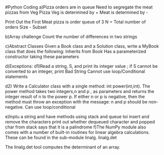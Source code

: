#Python Coding
a)Pizza orders are in queue
Need to segregate the meat pizzas from Veg Pizza
Veg is determined by +
Meat is determined by -

Print Out the First Meat pizza is order queue of 3
N = Total number of orders
Size - Subset

b)Array challenge
Count the number of differences in two strings

c)Abstract Classes
Given a Book class and a Solution class, write a MyBook class that does the following:
Inherits from Book
Has a parameterized constructor taking these  parameters

d)Exceptions:
d1)Read a string, S, and print its integer value ; if S  cannot be converted to an integer, print Bad String
Cannot use loop/Conditional statements

d2)
Write a Calculator class with a single method: int power(int,int). The power method takes two integers,n  and p , as parameters and returns the integer result of n to the power p. If either n or p is negative, then the method must throw an exception with the message: n and p should be non-negative.
Can use loop/conditional

e)Inptu a string and have methods using stack and queue toi insert and remove the characters
print out whether dequeued character and popped char from stack says that it is a palindrome
f)The NumPy module also comes with a number of built-in routines for linear algebra calculations. These can be found in the sub-module linalg.
linalg.det

The linalg.det tool computes the determinant of an array.

